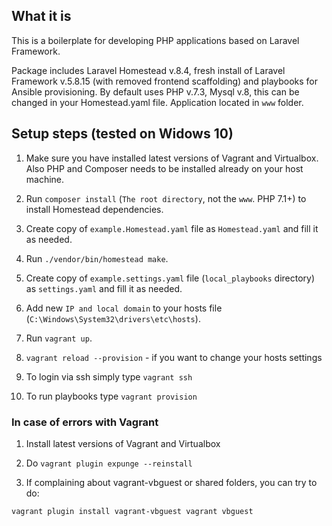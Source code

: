 ## What it is ##
This is a boilerplate for developing PHP applications based on Laravel Framework. 

Package includes Laravel Homestead v.8.4, fresh install of Laravel Framework v.5.8.15 (with removed frontend scaffolding) and playbooks for Ansible provisioning.
By default uses PHP v.7.3, Mysql v.8, this can be changed in your Homestead.yaml file. 
Application located in `www` folder. 

## Setup steps (tested on Widows 10) ##

1) Make sure you have installed latest versions of Vagrant and Virtualbox. Also PHP and Composer needs to be installed already on your host machine. 

2) Run `composer install` (`The root directory`, not the `www`. PHP 7.1+) to install Homestead dependencies.

3) Create copy of `example.Homestead.yaml` file as `Homestead.yaml` and fill it as needed.

4) Run `./vendor/bin/homestead make`.

5) Create copy of `example.settings.yaml` file (`local_playbooks` directory) as `settings.yaml` and fill it as needed.

6) Add new `IP and local domain` to your hosts file (`C:\Windows\System32\drivers\etc\hosts`).
    
7) Run `vagrant up`.

8) `vagrant reload --provision` - if you want to change your hosts settings

9) To login via ssh simply type `vagrant ssh`

10) To run playbooks type `vagrant provision`

### In case of errors with Vagrant ###
1) Install latest versions of Vagrant and Virtualbox

2) Do `vagrant plugin expunge --reinstall`

3) If complaining about vagrant-vbguest or shared folders, you can try to do:

`vagrant plugin install vagrant-vbguest
vagrant vbguest`
